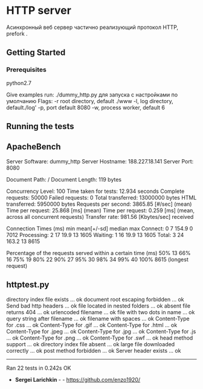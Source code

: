 # HTTP server
Асинхронный веб сервер частично реализующий протокол HTTP, prefork .
## Getting Started

### Prerequisites

python2.7


Give examples
run:
./dummy_http.py  для запуска с настройками по умолчанию
Flags:
-r  root directory, default  ./www
-l, log directory, default./log'
-p, port  default   8080
-w, process worker, default 6


## Running the tests
## ApacheBench


Server Software:        dummy_http
Server Hostname:        188.227.18.141
Server Port:            8080

Document Path:          /
Document Length:        119 bytes

Concurrency Level:      100
Time taken for tests:   12.934 seconds
Complete requests:      50000
Failed requests:        0
Total transferred:      13000000 bytes
HTML transferred:       5950000 bytes
Requests per second:    3865.85 [#/sec] (mean)
Time per request:       25.868 [ms] (mean)
Time per request:       0.259 [ms] (mean, across all concurrent requests)
Transfer rate:          981.56 [Kbytes/sec] received

Connection Times (ms)
              min  mean[+/-sd] median   max
Connect:        0    7 154.9      0    7012
Processing:     2   17  19.9     13    1605
Waiting:        1   16  19.9     13    1605
Total:          3   24 163.2     13    8615

Percentage of the requests served within a certain time (ms)
  50%     13
  66%     16
  75%     19
  80%     22
  90%     27
  95%     30
  98%     34
  99%     40
 100%   8615 (longest request)

## httptest.py

directory index file exists ... ok
document root escaping forbidden ... ok
Send bad http headers ... ok
file located in nested folders ... ok
absent file returns 404 ... ok
urlencoded filename ... ok
file with two dots in name ... ok
query string after filename ... ok
filename with spaces ... ok
Content-Type for .css ... ok
Content-Type for .gif ... ok
Content-Type for .html ... ok
Content-Type for .jpeg ... ok
Content-Type for .jpg ... ok
Content-Type for .js ... ok
Content-Type for .png ... ok
Content-Type for .swf ... ok
head method support ... ok
directory index file absent ... ok
large file downloaded correctly ... ok
post method forbidden ... ok
Server header exists ... ok

----------------------------------------------------------------------
Ran 22 tests in 0.242s
OK






* **Sergei Larichkin** - - https://github.com/enzo1920/


